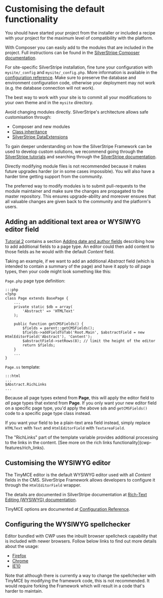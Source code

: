 <!--
title: Customising the default functionality
pagenumber: 7
-->

# Customising the default functionality

You should have started your project from the installer or included a recipe with your project for the maximum level of
compatibility with the platform.

With Composer you can easily add to the modules that are included in the project. Full instructions can be found in the
[SilverStripe Composer documentation](http://doc.silverstripe.org/framework/en/installation/composer#advanced-usage).

For site-specific SilverStripe installation, fine tune your configuration with `mysite/_config` and
`mysite/_config.php`. More information is available in the [configuration
reference](http://doc.silverstripe.org/framework/en/topics/configuration). Make sure to preserve the database and
environment configuration code, otherwise your deployment may not work (e.g. the database connection will not work).

The best way to work with your site is to commit all your modifications to your own theme and in the `mysite` directory.

Avoid changing modules directly. SilverStripe's architecture allows safe customisation through:

* Composer and new modules
* [Class inheritance](http://doc.silverstripe.org/framework/en/tutorials/2-extending-a-basic-site)
* [SilverStripe DataExtensions](http://doc.silverstripe.org/framework/en/reference/dataextension)

To gain deeper understanding on how the SilverStripe Framework can be used to develop custom solutions, we recommend
going through the [SilverStripe tutorials](http://doc.silverstripe.org/framework/en/3.1/tutorials) and searching through
the [SilverStripe documentation](http://doc.silverstripe.org/framework/en/3.1/).

Directly modifying module files is not recommended because it makes future upgrades harder (or in some cases
impossible). You will also have a harder time getting support from the community.

The preferred way to modify modules is to submit pull-requests to the module maintainer and make sure the changes are
propagated to the master repository. This ensures upgrade-ability and moreover ensures that all valuable changes are
given back to the community and the platform's users.

## Adding an additional text area or WYSIWYG editor field

[Tutorial 2](http://doc.silverstripe.org/framework/en/tutorials/2-extending-a-basic-site) contains a section
[Adding date and author fields](http://doc.silverstripe.org/framework/en/tutorials/2-extending-a-basic-site#adding-date-and-author-fields)
describing how to add additional fields to a page type. An editor could then add content to those fields as he would
with the default *Content* field.

Taking an example, if we want to add an additional *Abstract* field (which is intended to contain a summary of the page)
and have it apply to *all* page types, then your code might look something like this:

`Page.php` page type definition:

	:::php
	<?php
	class Page extends BasePage {
		...
		private static $db = array(
			'Abstract' => 'HTMLText'
		);
		
		public function getCMSFields() {
			$fields = parent::getCMSFields();
			$fields->addFieldToTab('Root.Main', $abstractField = new HtmlEditorField('Abstract'), 'Content');
			$abstractField->setRows(8); // limit the height of the editor
			return $fields;
		}
		...
	}

`Page.ss` template:

	:::html
	...
	$Abstract.RichLinks
	...

Because all page types extend from **Page**, this will apply the editor field to *all* page types that extend from
**Page**. If you only want your new editor field on a specific page type, you'd apply the above `$db` and
`getCMSFields()` code to a specific page type class instead.

If you want your field to be a plain-text area field instead, simply replace `HTMLText` with `Text` and
`HtmlEditorField` with `TextareaField`.

<div class="notice" markdown='1'>
The "RichLinks" part of the template variable provides additional processing to the links in the content.
[See more on the rich links functionality](cwp-features/rich_links).
</div>

## Customising the WYSIWYG editor

The TinyMCE editor is the default WYSIWYG editor used with all *Content* fields in the CMS. SilverStripe Framework
allows developers to configure it through the `HtmlEditorField` wrapper.

The details are documented in SilverStripe documentation at [Rich-Text Editing (WYSIWYG)
documentation](http://doc.silverstripe.org/framework/en/trunk/topics/rich-text-editing).

TinyMCE options are documented at [Configuration Reference](http://www.tinymce.com/wiki.php/Configuration).

## Configuring the WYSIWYG spellchecker

Editor bundled with CWP uses the inbuilt browser spellcheck capability that is included with newer browsers. Follow
below links to find out more details about the usage:

* [Firefox](http://support.mozilla.org/en-US/kb/how-do-i-use-firefox-spell-checker)
* [Chrome](https://support.google.com/chrome/answer/95604?hl=en)
* [IE10](http://ie.microsoft.com/testdrive/Browser/SpellChecking/)

Note that although there is currently a way to change the spellchecker with TinyMCE by modifying the framework code,
this is not recommended. It would require forking the Framework which will result in a code that's harder to maintain.
